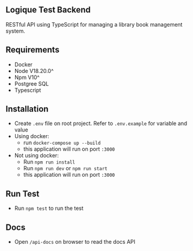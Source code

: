 ## Logique Test Backend
RESTful API using TypeScript for managing a library book management system.

## Requirements
- Docker
- Node V18.20.0^
- Npm V10^
- Postgree SQL
- Typescript

## Installation
- Create `.env` file on root project. Refer to `.env.example` for variable and value
- Using docker:
   - run `docker-compose up --build`
   - this application will run on port `:3000`
- Not using docker:
   - Run `npm run install`
   - Run `npm run dev` or `npm run start`
   - this application will run on port `:3000`

## Run Test
- Run `npm test` to run the test

## Docs
- Open `/api-docs` on browser to read the docs API

